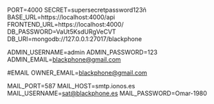PORT=4000
SECRET=supersecretpassword123ñ
BASE_URL=https://localhost:4000/api
FRONTEND_URL=https://localhost:4000/
DB_PASSWORD=VaUt5KsdURgVeCVT
DB_URI=mongodb://127.0.0.1:27017/blackphone

ADMIN_USERNAME=admin
ADMIN_PASSWORD=123
ADMIN_EMAIL=blackphone@gmail.com

#EMAIL
OWNER_EMAIL=blackphone@gmail.com

MAIL_PORT=587
MAIL_HOST=smtp.ionos.es
MAIL_USERNAME=sat@blackphone.es
MAIL_PASSWORD=Omar-1980
